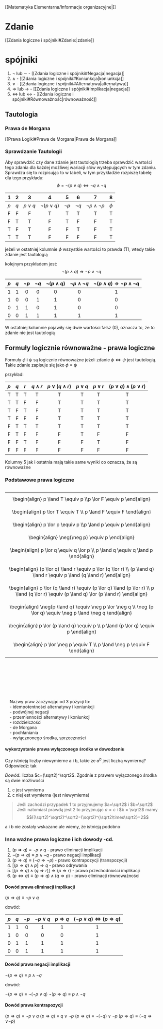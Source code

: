 [[Matematyka Elementarna/Informacje organizacyjne|]]
# Zdanie
[[Zdania logiczne i spójniki#Zdanie:|zdanie]]

# spójniki

 1. $\neg$ lub $\sim$ - [[Zdania logiczne i spójniki#Negacja|negacja]] 
 3. $\land$ - [[Zdania logiczne i spójniki#Koniunkcja|koniunkcja]]
 4. $\lor$ - [[Zdania logiczne i spójniki#Alternatywa|alternatywa]]
 5. $\Rightarrow$ lub $\rightarrow$ - [[Zdania logiczne i spójniki#Implikacja|negacja]]
 6. $\Leftrightarrow$ lub $\leftrightarrow$ - [[Zdania logiczne i spójniki#Równoważność|równoważność]]

## Tautologia
### Prawa de Morgana
[[Prawa Logiki#Prawa de Morgana|Prawa de Morgana]]
### Sprawdzanie Tautologii
Aby sprawdzić czy dane zdanie jest tautologią trzeba sprawdzić wartości tego zdania dla każdej możliwej wariacji słów występujących w tym zdaniu. Sprawdza się to rozpisując to w tabeli, w tym przykładzie rozpiszę tabelę dla tego przykładu:
$$\phi = \neg (p \lor q) \Leftrightarrow \neg q \land \neg q$$

|  1  |  2  |     3     |        4        |    5     |    6     |           7           |   8    |
|:---:|:---:|:---------:|:---------------:|:--------:|:--------:|:---------------------:|:------:|
| $p$ | $q$ | $p\lor q$ | $\neg(p\lor q)$ | $\neg p$ | $\neg q$ | $\neg p \land \neg p$ | $\phi$ |
|  F  |  F  |     F     |        T        |    T     |    T     |           T           |   T    |
|  F  |  T  |     T     |        F        |    T     |    F     |           F           |   T    |
|  T  |  F  |     T     |        F        |    F     |    T     |           F           |   T    |
|  T  |  T  |     T     |        F        |    F     |    F     |           F           |   T    | 
jeżeli w ostatniej kolumnie $\phi$ wszystkie wartości to prawda (T), wtedy takie zdanie jest tautologią

kolejnym przykładem jest:$$\neg (p \land q) \Rightarrow \neg p \land \neg q$$

| $p$ | $q$ | $\neg p$ | $\neg q$ | $\neg(p \land q)$ | $\neg p \land \neg q$ | $\neg(p \land q) \Rightarrow \neg p \land \neg q$ |
|:---:|:---:|:--------:|:--------:|:-----------------:|:---------------------:|:-------------------------------------------------:|
|  1  |  1  |    0     |    0     |         0         |           0           |                         1                         |
|  1  |  0  |    0     |    1     |         1         |           0           |                         0                         |
|  0  |  1  |    1     |    0     |         1         |           0           |                         0                         |
|  0  |  0  |    1     |    1     |         1         |           1           |                         1                         | 

W ostatniej kolumnie pojawiły się dwie wartości fałsz (0), oznacza to, że to zdanie nie jest tautologią
## Formuły logicznie równoważne - prawa logiczne
Formuły $\phi$ i $\psi$ są logicznie równoważne jeżeli zdanie $\phi \Leftrightarrow \psi$ jest tautologią.
Takie zdanie zapisuje się jako $\phi \equiv \psi$

przykład:

| $p$ | $q$ | $r$ | $q \land r$ | $p \lor (q \land r)$ | $p \lor q$ | $p \lor r$ | $(p \lor q)\land(p \lor r)$ |
|:---:|:---:|:---:|:-----------:|:--------------------:|:----------:|:----------:|:---------------------------:|
|  T  |  T  |  T  |      T      |          T           |     T      |     T      |              T              |
|  T  |  T  |  F  |      F      |          T           |     T      |     T      |              T              |
|  T  |  F  |  T  |      F      |          T           |     T      |     T      |              T              |
|  T  |  F  |  F  |      F      |          T           |     T      |     T      |              T              |
|  F  |  T  |  T  |      T      |          T           |     T      |     T      |              T              |
|  F  |  T  |  F  |      F      |          F           |     T      |     F      |              F              |
|  F  |  F  |  T  |      F      |          F           |     F      |     T      |              F              |
|  F  |  F  |  F  |      F      |          F           |     F      |     F      |              F              | 
Kolumny 5 jak i ostatnia mają takie same wyniki co oznacza, że są równoważne
### Podstawowe prawa logiczne
<div style="float: left">
	<table>
		<tr>
			<td style="border-color: blue"><span class="math display">\begin{align} p \land T \equiv p \\p \lor F \equiv p \end{align}</span></td>
		</tr>
		<tr>
			<td style="border-color: blue"><span class="math display">\begin{align} p \lor T \equiv T \\ p \land F \equiv F \end{align}</span></td>
		</tr>
		<tr>
			<td style="border-color: blue"><span class="math display">\begin{align} p \lor p \equiv p \\p \land p \equiv p \end{align}</span></td>
		</tr>
		<tr>
			<td style="border-color: blue"><span class="math display">\begin{align} \neg(\neg p) \equiv p \end{align}</span></td>
		</tr>
		<tr>
			<td style="border-color: blue"><span class="math display">\begin{align} p \lor q \equiv q \lor p \\ p \land q \equiv q \land p \end{align}</span></td>
		</tr>
		<tr>
			<td style="border-color: blue"><span class="math display">\begin{align} (p \lor q) \land r \equiv p \lor (q \lor r) \\ (p \land q) \land r \equiv p \land (q \land r) \end{align}</span></td>
		</tr>
		<tr>
			<td style="border-color: blue"><span class="math display">\begin{align} p \lor (q \land r) \equiv (p \lor q) \land (p \lor r) \\ p \land (q \lor r) \equiv (p \land q) \lor (p \land r) \end{align}</span></td>
		</tr>
		<tr>
			<td style="border-color: blue"><span class="math display">\begin{align} \neg(p \land q) \equiv \neg p \lor \neg q \\ \neg (p \lor q) \equiv \neg p \land \neg q \end{align}</span></td>
		</tr>
		<tr>
			<td style="border-color: blue"><span class="math display">\begin{align} p \lor (p \land q) \equiv p \\ p \land (p \lor q) \equiv p \end{align}</span></td>
		</tr>
		<tr>
			<td style="border-color: blue"><span class="math display">\begin{align} p \lor \neg p \equiv T \\ p \land \neg p \equiv F \end{align}</span></td>
		</tr>
	</table>
</div>
<div style="float:left;margin-top:120px;margin-left:15px">
	<span>Nazwy praw zaczynając od 3 pozycji to:<br/>
		- idempotentności alternatywy i koniunkcji<br/>
		- podwójnej negacji<br/>
		- przemienności alternatywy i koniunkcji<br/>
		- rozdzielczości<br/>
		- de Morgana<br/>
		- pochłaniania <br/>
		- wyłącznonego środka, sprzeczności
	</span>
</div>
<div style="clear:both"></div>

#### wykorzystanie prawa wyłączonego środka w dowodzeniu
Czy istnieją liczby niewymierne a i b, takie że $a^b$ jest liczbą wymierną? Odpowiedź: tak

*Dowód*. liczba $c=(\sqrt2)^\sqrt2$. Zgodnie z prawem wyłączonego środka są dwie możliwości
1. c jest wymierna
2. c niej est wymierna (jest niewymierna)

> Jeśli zachodzi przypadek 1 to przyjmujemy $a=\sqrt2$ i $b=\sqrt2$
> Jeśli natomiast prawdą jest 2 to przyjmując $a = c$ i $b = \sqrt2$ mamy
> $$((\sqrt2)^\sqrt2)^\sqrt2=(\sqrt2)^{\sqrt2\times\sqrt2}=2$$

a i b nie zostały wskazane ale wiemy, że istnieją podobno
### Inna ważne prawa logiczne i ich dowody -cd.
1. $(p \Rightarrow q) \equiv \neg p \lor q$ - prawo eliminacji implikacji
2. $\neg (p \Rightarrow q) \equiv p \land \neg q$ - prawo negacji implikacji
3. $(p \Rightarrow q) \equiv (\neg q\Rightarrow \neg p )$ - prawo kontrapozycji (transpozycji)
4. $[(p \Rightarrow q) \land p] \Rightarrow q$ - prawo odrywania
5. $[(p \Rightarrow q) \land (q \Rightarrow r)] \Rightarrow (p \Rightarrow r)$ - prawo przechodniości implikacji
6. $(p \Leftrightarrow q) \equiv (p \Rightarrow q) \land (q \Rightarrow p)$ - prawo eliminacji równoważności

#### Dowód prawa eliminacji implikacji
$(p \Rightarrow q) \equiv \neg p \lor q$

dowód:

| $p$ | $q$ | $\neg p$ | $\neg p \lor q$ | $p \Rightarrow q$ | $(\neg p \lor q) \Leftrightarrow (p \Rightarrow q)$ |
|:---:|:---:|:--------:|:---------------:|:-----------------:|:---------------------------------------------------:|
|  1  |  1  |    0     |        1        |         1         |                          1                          |
|  1  |  0  |    0     |        0        |         0         |                          1                          |
|  0  |  1  |    1     |        1        |         1         |                          1                          |
|  0  |  0  |    1     |        1        |         1         |                          1                          | 

#### Dowód prawa negacji implikacji
$\neg (p \Rightarrow q) \equiv p \land \neg q$

dowód:

$\neg(p \Rightarrow q) \equiv \neg(\neg p \lor q)$
$\neg(p \Rightarrow q) \equiv p \land \neg q$

#### Dowód prawa kontrapozycji
$(p \Rightarrow q) \equiv \neg p \lor q$
$(p \Rightarrow q) \equiv q \lor \neg p$
$(p \Rightarrow q) \equiv \neg (\neg q) \lor \neg p$
$(p \Rightarrow q) \equiv (\neg q \Rightarrow \lor \neg p)$
